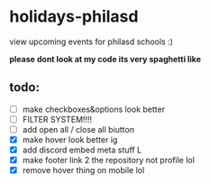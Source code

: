 # holidays-philasd

view upcoming events for philasd schools :)

**please dont look at my code its very spaghetti like**

## todo:
 - [ ] make checkboxes&options look better
 - [ ] FILTER SYSTEM!!!!
 - [ ] add open all / close all biutton
 - [x] make hover look better ig
 - [x] add discord embed meta stuff L
 - [x] make footer link 2 the repository not profile lol
 - [x] remove hover thing on mobile lol
